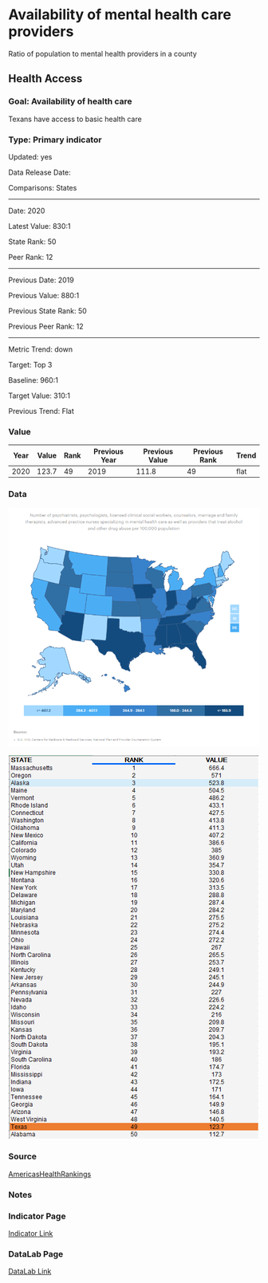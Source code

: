 # Availability of mental health care providers

Ratio of population to mental health providers in a county

## Health Access

### Goal: Availability of health care

Texans have access to basic health care

### Type: Primary indicator

Updated: yes

Data Release Date: 


Comparisons: States


----

Date: 2020

Latest Value: 830:1

State Rank: 50

Peer Rank: 12

----

Previous Date:  2019

Previous Value: 880:1

Previous State Rank:  50

Previous Peer Rank: 12

----
Metric Trend: down

Target: Top 3

Baseline: 960:1

Target Value: 310:1

Previous Trend: Flat



### Value

|Year         |  Value      | Rank        | Previous Year| Previous Value | Previous Rank  | Trend| 
| ----------- | ----------- | ----------- | ----------- | ----------- | ----------- | -----------|
|    2020     |   123.7     |    49       |    2019    |    111.8      |   49     |    flat   |

### Data

![map](./images/map_mental.PNG)

![data](./images/data_mental.PNG)

### Source

[AmericasHealthRankings](https://www.americashealthrankings.org/explore/annual/measure/MHP/state/ALL)

### Notes


### Indicator Page

[Indicator Link](https://indicators.texas2036.org/indicator/48)


### DataLab Page

[DataLab Link](https://datalab.texas2036.org/fywtqfb/texas-county-health-ranking?accesskey=lkaiqy)

